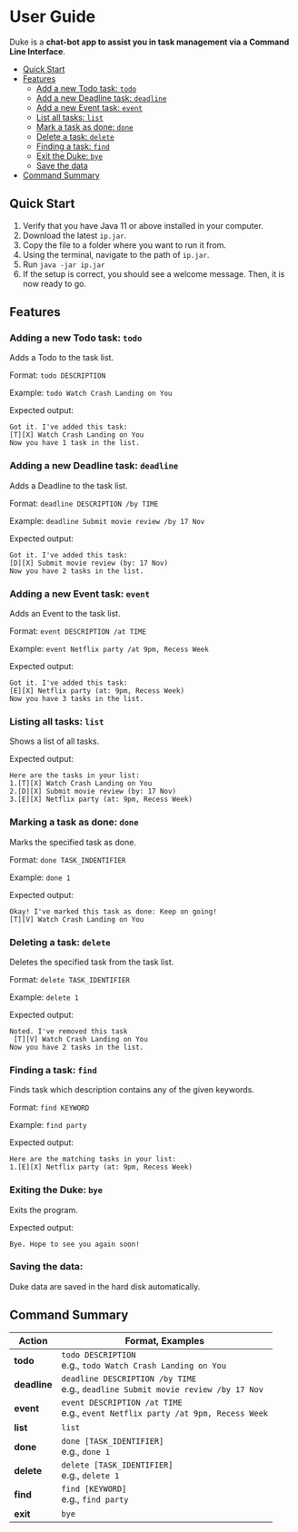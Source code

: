 # User Guide
Duke is a **chat-bot app to assist you in task management via a Command Line Interface**.

* [Quick Start](#quick-start)
* [Features](#features)
    * [Add a new Todo task: `todo`](#adding-a-new-todo-task-todo)
    * [Add a new Deadline task: `deadline`](#adding-a-new-deadline-task-deadline)
    * [Add a new Event task: `event`](#adding-a-new-event-task-event)
    * [List all tasks: `list`](#listing-all-tasks-list)
    * [Mark a task as done: `done`](#marking-a-task-as-done-done)
    * [Delete a task: `delete`](#deleting-a-task-delete)
    * [Finding a task: `find`](#finding-a-task-find)
    * [Exit the Duke: `bye`](#exiting-the-duke-bye)
    * [Save the data](#saving-the-data)
* [Command Summary](#command-summary)

## Quick Start 
1. Verify that you have Java 11 or above installed in your computer.
2. Download the latest `ip.jar`.
3. Copy the file to a folder where you want to run it from.
4. Using the terminal, navigate to the path of `ip.jar`.
5. Run `java -jar ip.jar`
6. If the setup is correct, you should see a welcome message. Then, it is now ready to go.

## Features

### Adding a new Todo task: `todo`
Adds a Todo to the task list.

Format: `todo DESCRIPTION`

Example:
`todo Watch Crash Landing on You`

Expected output:
```
Got it. I've added this task:
[T][X] Watch Crash Landing on You
Now you have 1 task in the list.
```

### Adding a new Deadline task: `deadline`
Adds a Deadline to the task list.

Format: `deadline DESCRIPTION /by TIME`

Example:
`deadline Submit movie review /by 17 Nov`

Expected output:
```
Got it. I've added this task:
[D][X] Submit movie review (by: 17 Nov)
Now you have 2 tasks in the list.
```

### Adding a new Event task: `event`
Adds an Event to the task list.

Format: `event DESCRIPTION /at TIME`

Example:
`event Netflix party /at 9pm, Recess Week`

Expected output:
```
Got it. I've added this task:
[E][X] Netflix party (at: 9pm, Recess Week)
Now you have 3 tasks in the list.
```

### Listing all tasks: `list`
Shows a list of all tasks.

Expected output:
```
Here are the tasks in your list:
1.[T][X] Watch Crash Landing on You
2.[D][X] Submit movie review (by: 17 Nov)
3.[E][X] Netflix party (at: 9pm, Recess Week)
```
### Marking a task as done: `done`
Marks the specified task as done.

Format: `done TASK_INDENTIFIER`

Example:
`done 1`

Expected output:
```
Okay! I've marked this task as done: Keep on going!
[T][V] Watch Crash Landing on You
```

### Deleting a task: `delete`
Deletes the specified task from the task list.

Format: `delete TASK_IDENTIFIER`

Example:
`delete 1`

Expected output:
```
Noted. I've removed this task
 [T][V] Watch Crash Landing on You
Now you have 2 tasks in the list.
```

### Finding a task: `find`
Finds task which description contains any of the given keywords.

Format: `find KEYWORD`

Example:
`find party`

Expected output:
```
Here are the matching tasks in your list:
1.[E][X] Netflix party (at: 9pm, Recess Week)
```

### Exiting the Duke: `bye`
Exits the program.

Expected output:
```
Bye. Hope to see you again soon!
```

### Saving the data:

Duke data are saved in the hard disk automatically.

## Command Summary

**Action** | **Format, Examples**
------------ | -------------
**todo**|`todo DESCRIPTION` <br>e.g., `todo Watch Crash Landing on You`
**deadline**|`deadline DESCRIPTION /by TIME` <br>e.g., `deadline Submit movie review /by 17 Nov`
**event**|`event DESCRIPTION /at TIME`<br>e.g., `event Netflix party /at 9pm, Recess Week`
**list**|`list`
**done**|`done [TASK_IDENTIFIER]` <br>e.g., `done 1`
**delete**|`delete [TASK_IDENTIFIER]` <br>e.g., `delete 1`
**find**|`find [KEYWORD]`<br>e.g., `find party`
**exit**|`bye`